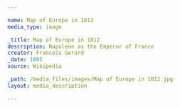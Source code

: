 ```yaml
--- 

name: Map of Europe in 1812
media_type: image

_title: Map of Europe in 1812
description: Napoleon as the Emperor of France
creator: Francois Gerard
_date: 1805
source: Wikipedia

_path: /media_files/images/Map of Europe in 1812.jpg 
layout: media_description

--- 
```

